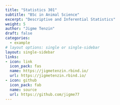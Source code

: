 ```yaml
---
title: "Statistics 301"
subtitle: "BSc in Animal Science"
excerpt: "Descriptive and Inferential Statistics"
weight: 5
author: "Jigme Tenzin"
draft: false
categories:
  - example
# layout options: single or single-sidebar
layout: single-sidebar
links:
- icon: link
  icon_pack: fas
  name: https://jigmetenzin.rbind.io/
  url: https://jigmetenzin.rbind.io/
- icon: github
  icon_pack: fab
  name: source
  url: https://github.com/jigme77
---
```



